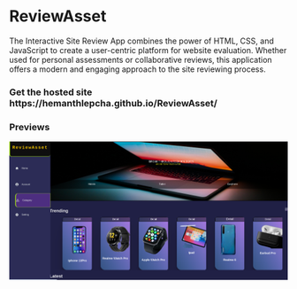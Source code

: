 # ReviewAsset
The Interactive Site Review App combines the power of HTML, CSS, and JavaScript to create a user-centric platform for website evaluation. Whether used for personal assessments or collaborative reviews, this application offers a modern and engaging approach to the site reviewing process.
<h3>Get the hosted site   https://hemanthlepcha.github.io/ReviewAsset/</h3>
<h3>Previews</h3>
<img src="Screenshot from 2024-01-11 10-53-11.png"/>

